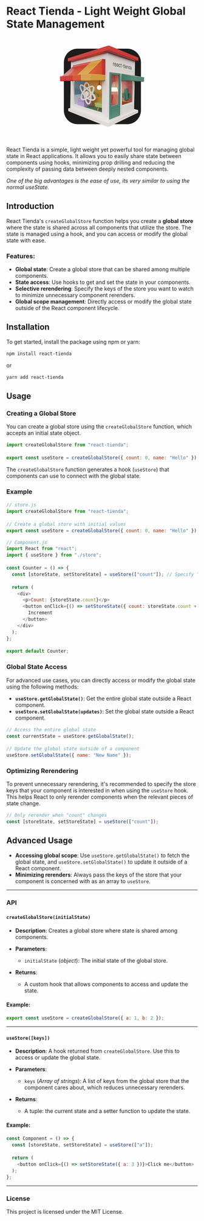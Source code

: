 # React Tienda - Light Weight Global State Management

<div style="display:flex; justify-content:center; padding-bottom:16px;">
<img src="https://github.com/AhmadHddad/react-tienda/blob/main/icon.jpg?raw=true" alt="react-tienda icon" width="256px" height="256px"/>
</div>

React Tienda is a simple, light weight yet powerful tool for managing global state in React applications. It allows you to easily share state between components using hooks, minimizing prop drilling and reducing the complexity of passing data between deeply nested components.

*One of the big advantages is the ease of use, its very similar to using the normal useState.*

## Introduction

React Tienda's `createGlobalStore` function helps you create a **global store** where the state is shared across all components that utilize the store. The state is managed using a hook, and you can access or modify the global state with ease.

### Features:
- **Global state**: Create a global store that can be shared among multiple components.
- **State access**: Use hooks to get and set the state in your components.
- **Selective rerendering**: Specify the keys of the store you want to watch to minimize unnecessary component rerenders.
- **Global scope management**: Directly access or modify the global state outside of the React component lifecycle.

## Installation

To get started, install the package using npm or yarn:

```bash
npm install react-tienda
```

or

```bash
yarn add react-tienda
```

## Usage

### Creating a Global Store

You can create a global store using the `createGlobalStore` function, which accepts an initial state object.

```js
import createGlobalStore from "react-tienda";

export const useStore = createGlobalStore({ count: 0, name: "Hello" });
```

The `createGlobalStore` function generates a hook (`useStore`) that components can use to connect with the global state.

### Example

```js
// store.js
import createGlobalStore from "react-tienda";

// Create a global store with initial values
export const useStore = createGlobalStore({ count: 0, name: "Hello" });
```

```js
// Component.js
import React from "react";
import { useStore } from "./store";

const Counter = () => {
  const [storeState, setStoreState] = useStore(["count"]); // Specify "count" to optimize rerendering

  return (
    <div>
      <p>Count: {storeState.count}</p>
      <button onClick={() => setStoreState({ count: storeState.count + 1 })}>
        Increment
      </button>
    </div>
  );
};

export default Counter;
```

### Global State Access

For advanced use cases, you can directly access or modify the global state using the following methods:

- **`useStore.getGlobalState()`**: Get the entire global state outside a React component.
- **`useStore.setGlobalState(updates)`**: Set the global state outside a React component.

```js
// Access the entire global state
const currentState = useStore.getGlobalState();

// Update the global state outside of a component
useStore.setGlobalState({ name: "New Name" });
```

### Optimizing Rerendering

To prevent unnecessary rerendering, it's recommended to specify the store keys that your component is interested in when using the `useStore` hook. This helps React to only rerender components when the relevant pieces of state change.

```js
// Only rerender when "count" changes
const [storeState, setStoreState] = useStore(["count"]);
```

## Advanced Usage

- **Accessing global scope**: Use `useStore.getGlobalState()` to fetch the global state, and `useStore.setGlobalState()` to update it outside of a React component.
- **Minimizing rerenders**: Always pass the keys of the store that your component is concerned with as an array to `useStore`.

---

### API

#### `createGlobalStore(initialState)`

- **Description**: Creates a global store where state is shared among components.
- **Parameters**: 
  - `initialState` (*object*): The initial state of the global store.
  
- **Returns**: 
  - A custom hook that allows components to access and update the state.
  
#### **Example**:

```js
export const useStore = createGlobalStore({ a: 1, b: 2 });
```

---

#### `useStore([keys])`

- **Description**: A hook returned from `createGlobalStore`. Use this to access or update the global state.
- **Parameters**: 
  - `keys` (*Array of strings*): A list of keys from the global store that the component cares about, which reduces unnecessary rerenders.
  
- **Returns**: 
  - A tuple: the current state and a setter function to update the state.

#### **Example**:

```js
const Component = () => {
  const [storeState, setStoreState] = useStore(["a"]);

  return (
    <button onClick={() => setStoreState({ a: 3 })}>Click me</button>
  );
};
```

---

### License

This project is licensed under the MIT License.


